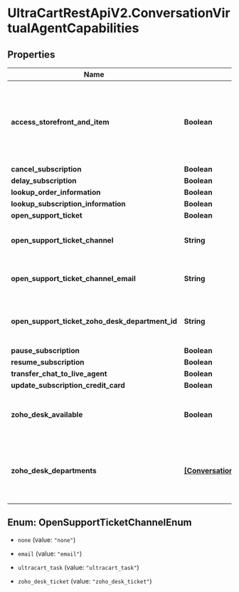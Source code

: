 # UltraCartRestApiV2.ConversationVirtualAgentCapabilities

## Properties

Name | Type | Description | Notes
------------ | ------------- | ------------- | -------------
**access_storefront_and_item** | **Boolean** | Permission flag to allow this Agent access to the storefront and item information. | [optional] 
**cancel_subscription** | **Boolean** |  | [optional] 
**delay_subscription** | **Boolean** |  | [optional] 
**lookup_order_information** | **Boolean** |  | [optional] 
**lookup_subscription_information** | **Boolean** |  | [optional] 
**open_support_ticket** | **Boolean** |  | [optional] 
**open_support_ticket_channel** | **String** | Channel to use to open the support ticket | [optional] 
**open_support_ticket_channel_email** | **String** | Email to send support ticket to | [optional] 
**open_support_ticket_zoho_desk_department_id** | **String** | Department ID to open a Zoho Desk ticket for | [optional] 
**pause_subscription** | **Boolean** |  | [optional] 
**resume_subscription** | **Boolean** |  | [optional] 
**transfer_chat_to_live_agent** | **Boolean** |  | [optional] 
**update_subscription_credit_card** | **Boolean** |  | [optional] 
**zoho_desk_available** | **Boolean** | True if Zoho Desk is connected to UltraCart | [optional] 
**zoho_desk_departments** | [**[ConversationVirtualAgentCapabilityZohoDeskDepartment]**](ConversationVirtualAgentCapabilityZohoDeskDepartment.md) | Array of Zoho Desk Department if zoho desk is connected to UltraCart | [optional] 



## Enum: OpenSupportTicketChannelEnum


* `none` (value: `"none"`)

* `email` (value: `"email"`)

* `ultracart_task` (value: `"ultracart_task"`)

* `zoho_desk_ticket` (value: `"zoho_desk_ticket"`)




